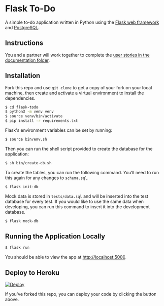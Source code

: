 # Flask To-Do

A simple to-do application written in Python using the [Flask web framework](https://flask.palletsprojects.com/en/1.1.x/) and [PostgreSQL](https://www.postgresql.org/).


## Instructions

You and a partner will work together to complete the [user stories in the documentation folder](doc/user-stories.md).


## Installation

Fork this repo and use `git clone` to get a copy of your fork on your local machine, then create and activate a virtual environment to install the dependencies.

```sh
$ cd flask-todo
$ python3 -m venv venv
$ source venv/bin/activate
$ pip install -r requirements.txt
```

Flask's environment variables can be set by running:

```sh
$ source bin/env.sh
```

Then you can run the shell script provided to create the database for the application:

```sh
$ sh bin/create-db.sh
```

To create the tables, you can run the following command. You'll need to run this again for any changes to `schema.sql`.

```sh
$ flask init-db
```

Mock data is stored in `tests/data.sql` and will be inserted into the test database for every test. If you would like to use the same data when developing, you can run this command to insert it into the development database.

```sh
$ flask mock-db
```


## Running the Application Locally

```sh
$ flask run
```

You should be able to view the app at [http://localhost:5000]().


## Deploy to Heroku

[![Deploy](https://www.herokucdn.com/deploy/button.svg)](https://heroku.com/deploy)

If you've forked this repo, you can deploy your code by clicking the button above.


